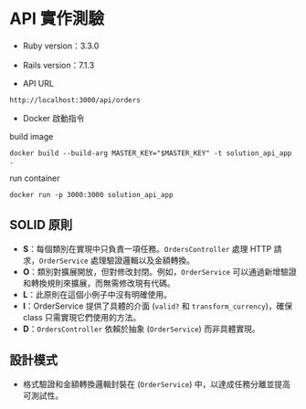 # API 實作測驗

* Ruby version：3.3.0

* Rails version：7.1.3

* API URL
```
http://localhost:3000/api/orders
```

* Docker 啟動指令

build image
```
docker build --build-arg MASTER_KEY="$MASTER_KEY" -t solution_api_app .
```

run container
```
docker run -p 3000:3000 solution_api_app
```

## SOLID 原則

- **S**：每個類別在實現中只負責一項任務。`OrdersController` 處理 HTTP 請求，`OrderService` 處理驗證邏輯以及金額轉換。
- **O**：類別對擴展開放，但對修改封閉。例如，`OrderService` 可以通過新增驗證和轉換規則來擴展，而無需修改現有代碼。
- **L**：此原則在這個小例子中沒有明確使用。
- **I**：OrderService 提供了具體的介面 (`valid?` 和 `transform_currency`)，確保 class 只需實現它們使用的方法。
- **D**：`OrdersController` 依賴於抽象 (`OrderService`) 而非具體實現。

## 設計模式

- 格式驗證和金額轉換邏輯封裝在 (`OrderService`) 中，以達成任務分離並提高可測試性。

